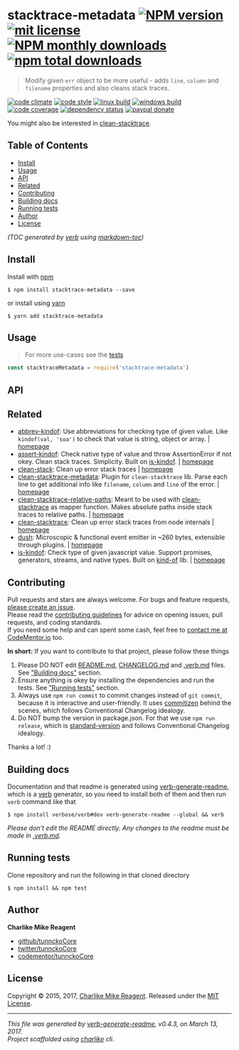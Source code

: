 # stacktrace-metadata [![NPM version](https://img.shields.io/npm/v/stacktrace-metadata.svg?style=flat)](https://www.npmjs.com/package/stacktrace-metadata) [![mit license][license-img]][license-url] [![NPM monthly downloads](https://img.shields.io/npm/dm/stacktrace-metadata.svg?style=flat)](https://npmjs.org/package/stacktrace-metadata) [![npm total downloads][downloads-img]][downloads-url]

> Modify given `err` object to be more useful - adds `line`, `column` and `filename` properties and also cleans stack traces.

[![code climate][codeclimate-img]][codeclimate-url] 
[![code style][standard-img]][standard-url] 
[![linux build][travis-img]][travis-url] 
[![windows build][appveyor-img]][appveyor-url] 
[![code coverage][coverage-img]][coverage-url] 
[![dependency status][david-img]][david-url]
[![paypal donate][paypalme-img]][paypalme-url] 

You might also be interested in [clean-stacktrace](https://github.com/tunnckocore/clean-stacktrace#readme).

## Table of Contents
- [Install](#install)
- [Usage](#usage)
- [API](#api)
- [Related](#related)
- [Contributing](#contributing)
- [Building docs](#building-docs)
- [Running tests](#running-tests)
- [Author](#author)
- [License](#license)

_(TOC generated by [verb](https://github.com/verbose/verb) using [markdown-toc](https://github.com/jonschlinkert/markdown-toc))_

## Install
Install with [npm](https://www.npmjs.com/)

```
$ npm install stacktrace-metadata --save
```

or install using [yarn](https://yarnpkg.com)

```
$ yarn add stacktrace-metadata
```

## Usage
> For more use-cases see the [tests](test.js)

```js
const stacktraceMetadata = require('stacktrace-metadata')
```

## API

## Related
- [abbrev-kindof](https://www.npmjs.com/package/abbrev-kindof): Use abbreviations for checking type of given value. Like `kindof(val, 'soa')` to check that value is string, object or array. | [homepage](https://github.com/tunnckocore/abbrev-kindof#readme "Use abbreviations for checking type of given value. Like `kindof(val, 'soa')` to check that value is string, object or array.")
- [assert-kindof](https://www.npmjs.com/package/assert-kindof): Check native type of value and throw AssertionError if not okey. Clean stack traces. Simplicity. Built on [is-kindof][]. | [homepage](https://github.com/tunnckocore/assert-kindof#readme "Check native type of value and throw AssertionError if not okey. Clean stack traces. Simplicity. Built on [is-kindof][].")
- [clean-stack](https://www.npmjs.com/package/clean-stack): Clean up error stack traces | [homepage](https://github.com/sindresorhus/clean-stack#readme "Clean up error stack traces")
- [clean-stacktrace-metadata](https://www.npmjs.com/package/clean-stacktrace-metadata): Plugin for `clean-stacktrace` lib. Parse each line to get additional info like `filename`, `column` and `line` of the error. | [homepage](https://github.com/tunnckocore/clean-stacktrace-metadata#readme "Plugin for `clean-stacktrace` lib. Parse each line to get additional info like `filename`, `column` and `line` of the error.")
- [clean-stacktrace-relative-paths](https://www.npmjs.com/package/clean-stacktrace-relative-paths): Meant to be used with [clean-stacktrace][] as mapper function. Makes absolute paths inside stack traces to relative paths. | [homepage](https://github.com/tunnckocore/clean-stacktrace-relative-paths#readme "Meant to be used with [clean-stacktrace][] as mapper function. Makes absolute paths inside stack traces to relative paths.")
- [clean-stacktrace](https://www.npmjs.com/package/clean-stacktrace): Clean up error stack traces from node internals | [homepage](https://github.com/tunnckocore/clean-stacktrace#readme "Clean up error stack traces from node internals")
- [dush](https://www.npmjs.com/package/dush): Microscopic & functional event emitter in ~260 bytes, extensible through plugins. | [homepage](https://github.com/tunnckocore/dush#readme "Microscopic & functional event emitter in ~260 bytes, extensible through plugins.")
- [is-kindof](https://www.npmjs.com/package/is-kindof): Check type of given javascript value. Support promises, generators, streams, and native types. Built on [kind-of][] lib. | [homepage](https://github.com/tunnckocore/is-kindof#readme "Check type of given javascript value. Support promises, generators, streams, and native types. Built on [kind-of][] lib.")

## Contributing
Pull requests and stars are always welcome. For bugs and feature requests, [please create an issue](https://github.com/tunnckoCore/stacktrace-metadata/issues/new).  
Please read the [contributing guidelines](CONTRIBUTING.md) for advice on opening issues, pull requests, and coding standards.  
If you need some help and can spent some cash, feel free to [contact me at CodeMentor.io](https://www.codementor.io/tunnckocore?utm_source=github&utm_medium=button&utm_term=tunnckocore&utm_campaign=github) too.

**In short:** If you want to contribute to that project, please follow these things

1. Please DO NOT edit [README.md](README.md), [CHANGELOG.md](CHANGELOG.md) and [.verb.md](.verb.md) files. See ["Building docs"](#building-docs) section.
2. Ensure anything is okey by installing the dependencies and run the tests. See ["Running tests"](#running-tests) section.
3. Always use `npm run commit` to commit changes instead of `git commit`, because it is interactive and user-friendly. It uses [commitizen][] behind the scenes, which follows Conventional Changelog idealogy.
4. Do NOT bump the version in package.json. For that we use `npm run release`, which is [standard-version][] and follows Conventional Changelog idealogy.

Thanks a lot! :)

## Building docs
Documentation and that readme is generated using [verb-generate-readme][], which is a [verb][] generator, so you need to install both of them and then run `verb` command like that

```
$ npm install verbose/verb#dev verb-generate-readme --global && verb
```

_Please don't edit the README directly. Any changes to the readme must be made in [.verb.md](.verb.md)._

## Running tests
Clone repository and run the following in that cloned directory

```
$ npm install && npm test
```

## Author
**Charlike Mike Reagent**

+ [github/tunnckoCore](https://github.com/tunnckoCore)
+ [twitter/tunnckoCore](https://twitter.com/tunnckoCore)
+ [codementor/tunnckoCore](https://codementor.io/tunnckoCore)

## License
Copyright © 2015, 2017, [Charlike Mike Reagent](https://i.am.charlike.online). Released under the [MIT License](LICENSE).

***

_This file was generated by [verb-generate-readme](https://github.com/verbose/verb-generate-readme), v0.4.3, on March 13, 2017._  
_Project scaffolded using [charlike][] cli._

[license-url]: https://www.npmjs.com/package/stacktrace-metadata
[license-img]: https://img.shields.io/npm/l/stacktrace-metadata.svg

[downloads-url]: https://www.npmjs.com/package/stacktrace-metadata
[downloads-img]: https://img.shields.io/npm/dt/stacktrace-metadata.svg

[codeclimate-url]: https://codeclimate.com/github/tunnckoCore/stacktrace-metadata
[codeclimate-img]: https://img.shields.io/codeclimate/github/tunnckoCore/stacktrace-metadata.svg

[travis-url]: https://travis-ci.org/tunnckoCore/stacktrace-metadata
[travis-img]: https://img.shields.io/travis/tunnckoCore/stacktrace-metadata/master.svg?label=linux

[appveyor-url]: https://ci.appveyor.com/project/tunnckoCore/stacktrace-metadata
[appveyor-img]: https://img.shields.io/appveyor/ci/tunnckoCore/stacktrace-metadata/master.svg?label=windows

[coverage-url]: https://codecov.io/gh/tunnckoCore/stacktrace-metadata
[coverage-img]: https://img.shields.io/codecov/c/github/tunnckoCore/stacktrace-metadata/master.svg

[david-url]: https://david-dm.org/tunnckoCore/stacktrace-metadata
[david-img]: https://img.shields.io/david/tunnckoCore/stacktrace-metadata.svg

[standard-url]: https://github.com/feross/standard
[standard-img]: https://img.shields.io/badge/code%20style-standard-brightgreen.svg

[paypalme-url]: https://www.paypal.me/tunnckoCore
[paypalme-img]: https://img.shields.io/badge/paypal-donate-brightgreen.svg

[charlike]: https://github.com/tunnckocore/charlike
[clean-stacktrace]: https://github.com/tunnckocore/clean-stacktrace
[commitizen]: https://github.com/commitizen/cz-cli
[is-kindof]: https://github.com/tunnckocore/is-kindof
[kind-of]: https://github.com/jonschlinkert/kind-of
[standard-version]: https://github.com/conventional-changelog/standard-version
[verb-generate-readme]: https://github.com/verbose/verb-generate-readme
[verb]: https://github.com/verbose/verb